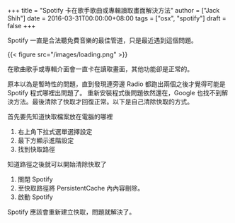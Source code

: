 +++
title = "Spotify 卡在歌手歌曲或專輯讀取畫面解決方法"
author = ["Jack Shih"]
date = 2016-03-31T00:00:00+08:00
tags = ["osx", "spotify"]
draft = false
+++

Spotify 一直是合法聽免費音樂的最佳管道，只是最近遇到這個問題。

{{< figure src="/images/loading.png" >}}

在歌曲歌手或專輯介面會一直卡在讀取畫面，其他功能卻是正常的。

原本以為是暫時性的問題，直到發現連旁邊 Radio 都跑出兩個之後才覺得可能是 Spotify 程式哪裡出問題了。
重新安裝程式後問題依然還在，Google 也找不到解決方法。最後清除了快取才回復正常。以下是自己清除快取的方式。

首先要先知道快取檔案放在電腦的哪裡

1.  右上角下拉式選單選擇設定
2.  最下方顯示進階設定
3.  找到快取路徑

知道路徑之後就可以開始清除快取了

1.  關閉 Spotify
2.  至快取路徑將 PersistentCache 內內容刪除。
3.  啟動 Spotify

Spotify 應該會重新建立快取，問題就解決了。
